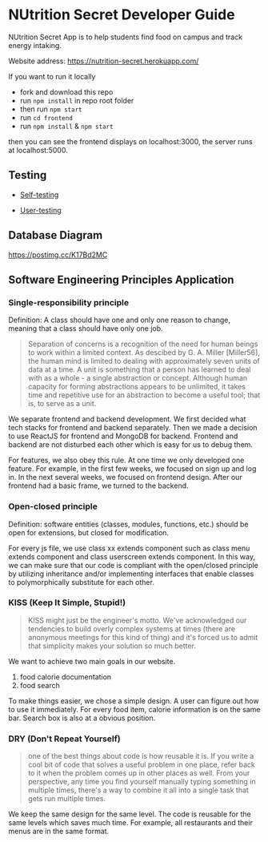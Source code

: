 # NUtrition Secret Developer Guide
NUtrition Secret App is to help students find food on campus and track energy intaking.

Website address: https://nutrition-secret.herokuapp.com/

If you want to run it locally
- fork and download this repo
- run `npm install` in repo root folder
- then run `npm start`
- run `cd frontend` 
- run `npm install` & `npm start`

then you can see the frontend displays on localhost:3000, the server runs at localhost:5000.

## Testing
 
- [Self-testing](https://docs.google.com/document/d/1f_qqU7R4AuXIkVB0wqkFXDY9WGJKCatvGndzxuR0WO4/edit)

- [User-testing](https://docs.google.com/spreadsheets/d/1azXy1g_Q0kTlz8d052Vl5jX42UzANbgucwUf0P3yMKE/edit#gid=1258926797)

## Database Diagram
https://postimg.cc/K17Bd2MC

## Software Engineering Principles Application

### Single-responsibility principle

Definition: A class should have one and only one reason to change, meaning that a class should have only one job.

>Separation of concerns is a recognition of the need for human beings to work within a limited context. As descibed by G. A. Miller [Miller56], the human mind is limited to dealing with approximately seven units of data at a time. A unit is something that a person has learned to deal with as a whole - a single abstraction or concept. Although human capacity for forming abstractions appears to be unlimited, it takes time and repetitive use for an abstraction to become a useful tool; that is, to serve as a unit.

  We separate frontend and backend development. We first decided what tech stacks for frontend and backend separately. Then we made a decision to use ReactJS for frontend and MongoDB for backend. Frontend and backend are not disturbed each other which is easy for us to debug them.

  For features, we also obey this rule. At one time we only developed one feature. For example, in the first few weeks, we focused on sign up and log in. In the next several weeks, we focused on frontend design. After our frontend had a basic frame, we turned to the backend.


### Open-closed principle

Definition: software entities (classes, modules, functions, etc.) should be open for extensions, but closed for modification.

For every js file, we use class xx extends component such as class menu extends component and class userscreen extends component. In this way, we can make sure that our code is compliant with the open/closed principle by utilizing inheritance and/or implementing interfaces that enable classes to polymorphically substitute for each other. 

### KISS (Keep It Simple, Stupid!)
> KISS might just be the engineer's motto. We've acknowledged our tendencies to build overly complex systems at times (there are anonymous meetings for this kind of thing) and it's forced us to admit that simplicity makes your solution so much better.

  We want to achieve two main goals in our website.
 1. food calorie documentation
 2. food search

  To make things easier, we chose a simple design. A user can figure out how to use it immediately. For every food item, calorie information is on the same bar. Search box is also at a obvious position.

### DRY (Don't Repeat Yourself)
> one of the best things about code is how reusable it is. If you write a cool bit of code that solves a useful problem in one place, refer back to it when the problem comes up in other places as well. From your perspective, any time you find yourself manually typing something in multiple times, there's a way to combine it all into a single task that gets run multiple times.

  We keep the same design for the same level. The code is reusable for the same levels which saves much time. For example, all restaurants and their menus are in the same format.





